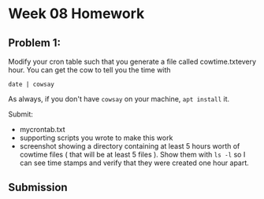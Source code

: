 # Week 08 Homework

## Problem 1:
Modify your cron table such that you generate a file called cowtime.txtevery hour. You can get the cow to tell you the time with

```
date | cowsay
``` 

As always, if you don't have `cowsay` on your machine, `apt install` it.

Submit:
* mycrontab.txt
* supporting scripts you wrote to make this work
* screenshot showing a directory containing at least 5 hours worth of cowtime files ( that will be at least 5 files ). Show them with `ls -l` so I can see time stamps and verify that they were created one hour apart.

## 

## Submission
